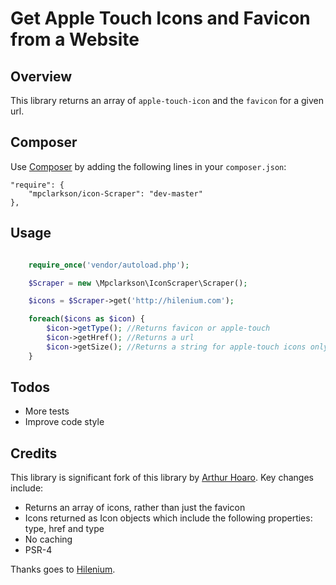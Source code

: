Get Apple Touch Icons and Favicon from a Website
==========================================

Overview
--------

This library returns an array of `apple-touch-icon` and the `favicon` for a given url.


Composer
---------

Use [Composer](https://getcomposer.org) by adding the following lines in your `composer.json`:

    "require": {
        "mpclarkson/icon-Scraper": "dev-master"
    },

Usage
-----

```php

    require_once('vendor/autoload.php');

    $Scraper = new \Mpclarkson\IconScraper\Scraper();

    $icons = $Scraper->get('http://hilenium.com');

    foreach($icons as $icon) {
        $icon->getType(); //Returns favicon or apple-touch
        $icon->getHref(); //Returns a url
        $icon->getSize(); //Returns a string for apple-touch icons only (eg 72x72)
    }

```

Todos
-----

  * More tests
  * Improve code style


Credits
-----

This library is significant fork of this library by [Arthur Hoaro](https://github.com/ArthurHoaro/favicon). Key changes include:

  * Returns an array of icons, rather than just the favicon
  * Icons returned as Icon objects which include the following properties: type, href and type
  * No caching
  * PSR-4

Thanks goes to [Hilenium](http://hilenium.com).
